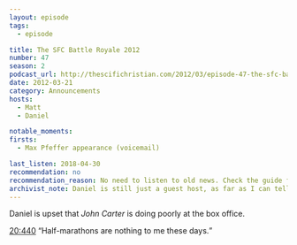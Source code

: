 ```yaml
---
layout: episode
tags:
  - episode

title: The SFC Battle Royale 2012
number: 47
season: 2
podcast_url: http://thescifichristian.com/2012/03/episode-47-the-sfc-battle-royale-2012/
date: 2012-03-21
category: Announcements
hosts:
  - Matt
  - Daniel

notable_moments:
firsts:
  - Max Pfeffer appearance (voicemail)

last_listen: 2018-04-30
recommendation: no
recommendation_reason: No need to listen to old news. Check the guide for what's interesting in hindsight.
archivist_note: Daniel is still just a guest host, as far as I can tell. 
---
```

Daniel is upset that <i class="work-title">John Carter</i> is doing poorly at the box office.

<div class="quote">
  <a class="timestamp tag is-medium is-rounded is-primary" href="http://thescifichristian.com/2012/03/episode-47-the-sfc-battle-royale-2012//#t=20:44">20:440</a>
  <q class="matt">Half-marathons are nothing to me these days.</q>
</div>